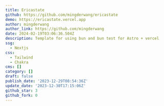 ```yaml
---
title: Ericastate
github: https://github.com/mingderwang/ericastate
demo: https://ericastate.vercel.app
author: mingderwang
author_link: https://github.com/mingderwang
date: 2024-02-19T03:06:36.504Z
description: Template for using bun and bun test for Astro + vercel
ssg:
  - Nextjs
css:
  - Tailwind
  - Chakra
cms: []
category: []
draft: false
publish_date: '2023-12-29T08:54:36Z'
update_date: '2023-12-30T17:15:06Z'
github_star: 3
github_fork: 0
---
```

